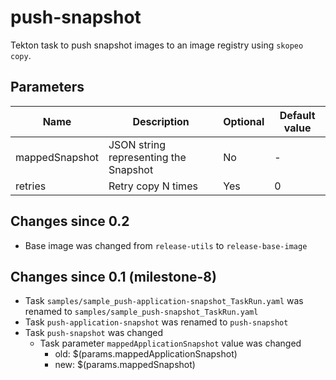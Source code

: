# push-snapshot

Tekton task to push snapshot images to an image registry using `skopeo copy`.

## Parameters

| Name | Description | Optional | Default value |
|------|-------------|----------|---------------|
| mappedSnapshot | JSON string representing the Snapshot | No | - |
| retries | Retry copy N times | Yes | 0 |

## Changes since 0.2

  * Base image was changed from `release-utils` to `release-base-image`

## Changes since 0.1 (milestone-8)

  * Task `samples/sample_push-application-snapshot_TaskRun.yaml` was renamed to `samples/sample_push-snapshot_TaskRun.yaml`
  * Task `push-application-snapshot` was renamed to `push-snapshot`
  * Task `push-snapshot` was changed
    * Task parameter `mappedApplicationSnapshot` value was changed
      * old: $(params.mappedApplicationSnapshot)
      * new: $(params.mappedSnapshot)
